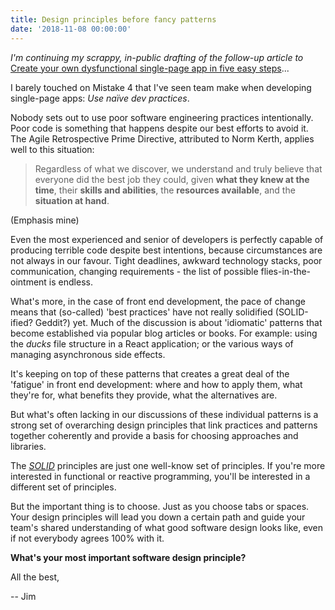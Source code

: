 ```yaml
---
title: Design principles before fancy patterns
date: '2018-11-08 00:00:00'
---
```


_I'm continuing my scrappy, in-public drafting of the follow-up article to_ [Create your own dysfunctional single-page app in five easy steps](https://tinnedfruit.com/writing/create-your-own-dysfunctional-single-page-app.html)...

I barely touched on Mistake 4 that I've seen team make when developing single-page apps: _Use naïve dev practices_.

Nobody sets out to use poor software engineering practices intentionally. Poor code is something that happens despite our best efforts to avoid it. The Agile Retrospective Prime Directive, attributed to Norm Kerth, applies well to this situation:

> Regardless of what we discover, we understand and truly believe that everyone did the best job they could, given __what they knew at the time__, their __skills and abilities__, the __resources available__, and the __situation at hand__.

(Emphasis mine)

Even the most experienced and senior of developers is perfectly capable of producing terrible code despite best intentions, because circumstances are not always in our favour. Tight deadlines, awkward technology stacks, poor communication, changing requirements - the list of possible flies-in-the-ointment is endless.

What's more, in the case of front end development, the pace of change means that (so-called) 'best practices' have not really solidified (SOLID-ified? Geddit?) yet. Much of the discussion is about 'idiomatic' patterns that become established via popular blog articles or books. For example: using the _ducks_ file structure in a React application; or the various ways of managing asynchronous side effects.

It's keeping on top of these patterns that creates a great deal of the 'fatigue' in front end development: where and how to apply them, what they're for, what benefits they provide, what the alternatives are.

But what's often lacking in our discussions of these individual patterns is a strong set of overarching design principles that link practices and patterns together coherently and provide a basis for choosing approaches and libraries. 

The [_SOLID_](https://en.wikipedia.org/wiki/SOLID) principles are just one well-know set of principles. If you're more interested in functional or reactive programming, you'll be interested in a different set of principles.

But the important thing is to choose. Just as you choose tabs or spaces. Your design principles will lead you down a certain path and guide your team's shared understanding of what good software design looks like, even if not everybody agrees 100% with it.

__What's your most important software design principle?__

All the best,

-- Jim
